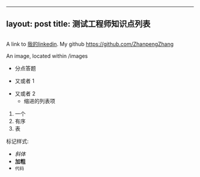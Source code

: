 
---
layout: post
title: 测试工程师知识点列表
---
## 




A link to [我的linkedin](https://www.linkedin.com/in/zhanpeng-zhang-0170349b/). My github <https://github.com/ZhanpengZhang>

An image, located within /images

* 分点答题
- 又或者 1
+ 又或者 2
  - 缩进的列表项

1. 一个
2. 有序
3. 表

标记样式:

- _斜体_
- **加粗**
- `代码`
